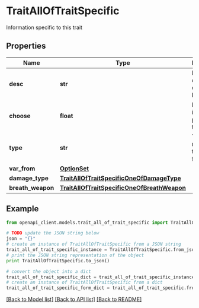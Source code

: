 # TraitAllOfTraitSpecific

Information specific to this trait

## Properties
Name | Type | Description | Notes
------------ | ------------- | ------------- | -------------
**desc** | **str** | Description of the choice to be made. | [optional] 
**choose** | **float** | Number of items to pick from the list. | [optional] 
**type** | **str** | Type of the resources to choose from. | [optional] 
**var_from** | [**OptionSet**](OptionSet.md) |  | [optional] 
**damage_type** | [**TraitAllOfTraitSpecificOneOfDamageType**](TraitAllOfTraitSpecificOneOfDamageType.md) |  | [optional] 
**breath_weapon** | [**TraitAllOfTraitSpecificOneOfBreathWeapon**](TraitAllOfTraitSpecificOneOfBreathWeapon.md) |  | [optional] 

## Example

```python
from openapi_client.models.trait_all_of_trait_specific import TraitAllOfTraitSpecific

# TODO update the JSON string below
json = "{}"
# create an instance of TraitAllOfTraitSpecific from a JSON string
trait_all_of_trait_specific_instance = TraitAllOfTraitSpecific.from_json(json)
# print the JSON string representation of the object
print TraitAllOfTraitSpecific.to_json()

# convert the object into a dict
trait_all_of_trait_specific_dict = trait_all_of_trait_specific_instance.to_dict()
# create an instance of TraitAllOfTraitSpecific from a dict
trait_all_of_trait_specific_form_dict = trait_all_of_trait_specific.from_dict(trait_all_of_trait_specific_dict)
```
[[Back to Model list]](../README.md#documentation-for-models) [[Back to API list]](../README.md#documentation-for-api-endpoints) [[Back to README]](../README.md)


